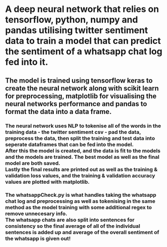 <h1>A deep neural network that relies on tensorflow, python, numpy and pandas utilising twitter sentiment data to train a model that can predict the sentiment of a whatsapp chat log fed into it.</h1>

<h2>The model is trained using tensorflow keras to create the neural network along with scikit learn for preprocessing, matplotlib for visualising the neural networks performance and pandas to format the data into a data frame.</h2>

<h3>
  The neural network uses NLP to tokenise all of the words in the training data - the twitter sentiment csv - pad the data, preprocess the data, then split the training and test data into seperate dataframes that can be fed into the model.</br>
  After this the model is created, and the data is fit to the models and the models are trained. The best model as well as the final model are both saved. </br>
  Lastly the final results are printed out as well as the training & validation loss values, and the training & validation accuracy values are plotted with matplotlib.
</h3>

<h3>
  The whatsappCheck.py is what handles taking the whatsapp chat log and preprocessing as well as tokenising in the same method as the model training with some additional regex to remove unnecesary info.</br>
  The whatsapp chats are also split into sentences for consistency so the final average of all of the individual sentences is added up and average of the overall sentiment of the whatsapp is given out!
</h3>
